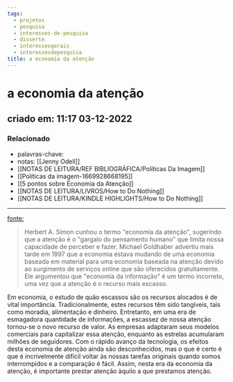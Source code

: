 ```yaml
---
tags:
  - projetos
  - pesquisa
  - interesses-de-pesquisa
  - disserte
  - interessesgerais
  - interessesdepesquisa
title: a economia da atenção
---
```


# a economia da atenção

## criado em: 11:17 03-12-2022

### Relacionado

- palavras-chave: 
- notas: [[Jenny Odell]]
- [[NOTAS DE LEITURA/REF BIBLIOGRÁFICA/Políticas Da Imagem]]
- [[Políticas da imagem-1669928668195]]
- [[5 pontos sobre Economia da Atenção]]
- [[NOTAS DE LEITURA/LIVROS/How to Do Nothing]]
- [[NOTAS DE LEITURA/KINDLE HIGHLIGHTS/How to Do Nothing]]
---

[fonte:](https://econreview.berkeley.edu/paying-attention-the-attention-economy/)

>Herbert A. Simon cunhou o termo "economia da atenção", sugerindo que a atenção é o "gargalo do pensamento humano" que limita nossa capacidade de perceber e fazer. Michael Goldhaber advertiu mais tarde em 1997 que a economia estava mudando de uma economia baseada em material para uma economia baseada na atenção devido ao surgimento de serviços online que são oferecidos gratuitamente. Ele argumentou que "economia da informação" é um termo incorreto, uma vez que a atenção é o recurso mais escasso.

Em economia, o estudo de quão escassos são os recursos alocados é de vital importância. Tradicionalmente, estes recursos têm sido tangíveis, tais como moradia, alimentação e dinheiro. Entretanto, em uma era de esmagadora quantidade de informações, a escassez de nossa atenção tornou-se o novo recurso de valor. As empresas adaptaram seus modelos comerciais para capitalizar essa atenção, enquanto as estrelas acumularam milhões de seguidores. Com o rápido avanço da tecnologia, os efeitos desta economia de atenção ainda são desconhecidos, mas o que é certo é que é incrivelmente difícil voltar às nossas tarefas originais quando somos interrompidos e a comparação é fácil. Assim, nesta era da economia da atenção, é importante prestar atenção àquilo a que prestamos atenção.
